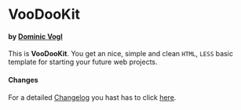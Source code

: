 # VooDooKit
#### by [Dominic Vogl](http://www.cat-ia.de)

This is **VooDooKit**. You get an nice, simple and clean `HTML`, `LESS` basic template for starting your future web projects.

#### Changes
For a detailed [Changelog](https://github.com/dvcccc/voodookit/blob/master/CHANGELOG.md) you hast has to click [here](https://github.com/dvcccc/voodookit/blob/master/CHANGELOG.md).